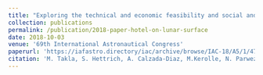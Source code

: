 ```yaml
---
title: "Exploring the technical and economic feasibility and social and legal implications of establishing a commercial entity and the first interplanetary hotel on the lunar surface in the early 2030s."
collection: publications
permalink: /publication/2018-paper-hotel-on-lunar-surface
date: 2018-10-03
venue: '69th International Astronautical Congress'
paperurl: 'https://iafastro.directory/iac/archive/browse/IAC-18/A5/1/47368/'
citation: 'M. Takla, S. Hettrich, A. Calzada-Diaz, M.Kerolle, N. Parwez, C.A. Reyes Mantilla, E.Salteri, A. Barzon, W. Grandl, I. Cinelli, S.Trivedy, Z. Mbikayi. &quot;Exploring the technicaland economic feasibilities and social and legalimplications of establishing a commercialentity and the first interplanetary hotel on thelunar surface in the 2030s&quot; <i>IAC-18-A5.1.9,69th International Astronautical Congress</i>, Bremen, Germany, 1-5 October 2018'
---
```


